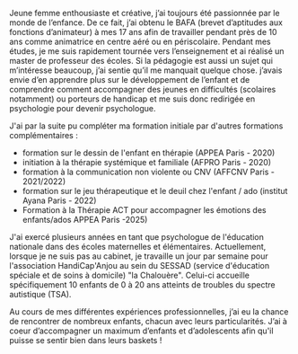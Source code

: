 ﻿
Jeune femme enthousiaste et créative, j’ai toujours été passionnée par le monde de l’enfance. De ce fait, j’ai obtenu le BAFA (brevet d’aptitudes aux fonctions d’animateur) à mes 17 ans afin de travailler pendant près de 10 ans comme animatrice en centre aéré ou en périscolaire. Pendant mes études, je me suis rapidement tournée vers l’enseignement et ai réalisé un master de professeur des écoles. Si la pédagogie est aussi un sujet qui m’intéresse beaucoup, j’ai sentie qu’il me manquait quelque chose. j’avais envie d’en apprendre plus sur le développement de l’enfant et de comprendre comment accompagner des jeunes en difficultés (scolaires notamment) ou porteurs de handicap et me suis donc redirigée en psychologie pour devenir psychologue. 

 

J'ai par la suite pu compléter ma formation initiale par d'autres formations complémentaires  :
- formation sur le dessin de l'enfant en thérapie (APPEA Paris - 2020) 
- initiation à la thérapie systémique et familiale (AFPRO Paris - 2020) 
- formation à la communication non violente ou CNV (AFFCNV Paris - 2021/2022) 
- formation sur le jeu thérapeutique et le deuil chez l'enfant / ado (institut Ayana Paris - 2022) 
- Formation à la Thérapie ACT pour accompagner les émotions des enfants/ados APPEA Paris -2025)

 

J'ai exercé plusieurs années en tant que psychologue de l'éducation nationale dans des écoles maternelles et élémentaires. Actuellement, lorsque je ne suis pas au cabinet, je travaille un jour par semaine pour l'association HandiCap'Anjou au sein du SESSAD (service d'éducation spéciale et de soins à domicile) "la Chalouère". Celui-ci accueille spécifiquement 10 enfants de 0 à 20 ans atteints de troubles du spectre autistique (TSA). 

 

Au cours de mes différentes expériences professionnelles, j’ai eu la chance de rencontrer de nombreux enfants, chacun avec leurs particularités. J’ai à coeur d’accompagner un maximum d’enfants et d’adolescents afin qu'il puisse se sentir bien dans leurs baskets !



